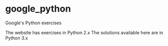 # google_python
Google's Python exercises

The website has exercises in Python 2.x
The solutions available here are in Python 3.x
